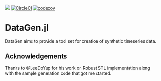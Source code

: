 [![](https://img.shields.io/badge/docs-stable-blue.svg)](https://vly.github.io/DataGen.jl/stable) [![CircleCI](https://circleci.com/gh/vly/DataGen.jl.svg?style=shield)](https://circleci.com/gh/vly/DataGen.jl) [![codecov](https://codecov.io/gh/vly/DataGen.jl/branch/main/graph/badge.svg?token=4GRUCDJL9D)](https://codecov.io/gh/vly/DataGen.jl)

DataGen.jl
============

DataGen aims to provide a tool set for creation of synthetic timeseries data.

## Acknowledgements

Thanks to @LeeDoYup for his work on Robust STL implementation along with the sample generation code that got me started. 
